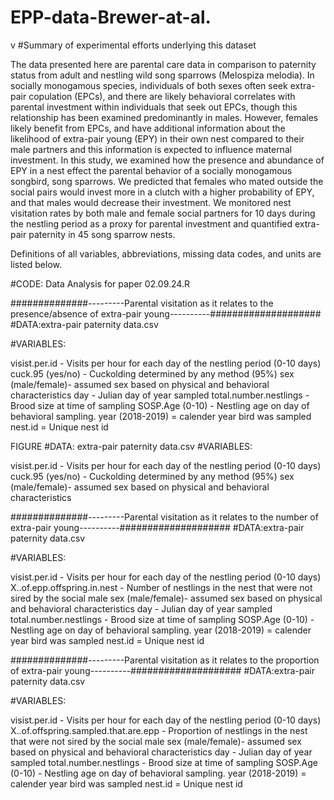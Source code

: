 # EPP-data-Brewer-at-al.
v
#Summary of experimental efforts underlying this dataset

The data presented here are parental care data in comparison to paternity status from adult and nestling wild song sparrows (Melospiza melodia). In socially monogamous species, individuals of both sexes often seek extra-pair copulation (EPCs), and there are likely behavioral correlates with parental investment within individuals that seek out EPCs, though this relationship has been examined predominantly in males. However, females likely benefit from EPCs, and have additional information about the likelihood of extra-pair young (EPY) in their own nest compared to their male partners and this information is expected to influence maternal investment. In this study, we examined how the presence and abundance of EPY in a nest effect the parental behavior of a socially monogamous songbird, song sparrows. We predicted that females who mated outside the social pairs would invest more in a clutch with a higher probability of EPY, and that males would decrease their investment. We monitored nest visitation rates by both male and female social partners for 10 days during the nestling period as a proxy for parental investment and quantified extra-pair paternity in 45 song sparrow nests. 

Definitions of all variables, abbreviations, missing data codes, and units are listed below. 

#CODE: Data Analysis for paper 02.09.24.R

##############---------Parental visitation as it relates to the presence/absence of extra-pair young----------####################
#DATA:extra-pair paternity data.csv

#VARIABLES:

visist.per.id - Visits per hour for each day of the nestling period (0-10 days)
cuck.95 (yes/no) - Cuckolding determined by any method (95%) 
sex (male/female)- assumed sex based on physical and behavioral characteristics 
day - Julian day of year sampled
total.number.nestlings - Brood size at time of sampling
SOSP.Age (0-10) - Nestling age on day of behavioral sampling.
year (2018-2019) = calender year bird was sampled 
nest.id = Unique nest id

FIGURE
#DATA: extra-pair paternity data.csv
#VARIABLES:

visist.per.id - Visits per hour for each day of the nestling period (0-10 days)
cuck.95 (yes/no) - Cuckolding determined by any method (95%) 
sex (male/female)- assumed sex based on physical and behavioral characteristics 

##############---------Parental visitation as it relates to the number of extra-pair young----------####################
#DATA:extra-pair paternity data.csv

#VARIABLES:

visist.per.id - Visits per hour for each day of the nestling period (0-10 days)
X..of.epp.offspring.in.nest - Number of nestlings in the nest that were not sired by the social male
sex (male/female)- assumed sex based on physical and behavioral characteristics 
day - Julian day of year sampled
total.number.nestlings - Brood size at time of sampling
SOSP.Age (0-10) - Nestling age on day of behavioral sampling.
year (2018-2019) = calender year bird was sampled 
nest.id = Unique nest id

##############---------Parental visitation as it relates to the proportion of extra-pair young----------####################
#DATA:extra-pair paternity data.csv

#VARIABLES:

visist.per.id - Visits per hour for each day of the nestling period (0-10 days)
X..of.offspring.sampled.that.are.epp - Proportion of nestlings in the nest that were not sired by the social male
sex (male/female)- assumed sex based on physical and behavioral characteristics 
day - Julian day of year sampled
total.number.nestlings - Brood size at time of sampling
SOSP.Age (0-10) - Nestling age on day of behavioral sampling.
year (2018-2019) = calender year bird was sampled 
nest.id = Unique nest id

